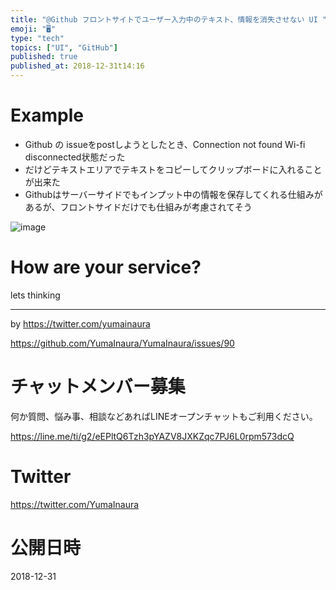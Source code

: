 ```yaml
---
title: "@Github フロントサイトでユーザー入力中のテキスト、情報を消失させない UI "
emoji: "🖥"
type: "tech"
topics: ["UI", "GitHub"]
published: true
published_at: 2018-12-31t14:16
---
```


# Example

- Github の issueをpostしようとしたとき、Connection not found Wi-fi disconnected状態だった
- だけどテキストエリアでテキストをコピーしてクリップボードに入れることが出来た
- Githubはサーバーサイドでもインプット中の情報を保存してくれる仕組みがあるが、フロントサイドだけでも仕組みが考慮されてそう

![image](https://user-images.githubusercontent.com/13635059/50554867-f2bd4a80-0d05-11e9-8f63-c1ee09585981.png)

# How are your service?

lets thinking

---

by https://twitter.com/yumainaura

https://github.com/YumaInaura/YumaInaura/issues/90








<!-- Update From Qiita API -->

# チャットメンバー募集


何か質問、悩み事、相談などあればLINEオープンチャットもご利用ください。

https://line.me/ti/g2/eEPltQ6Tzh3pYAZV8JXKZqc7PJ6L0rpm573dcQ





# Twitter


https://twitter.com/YumaInaura


<!-- Update From Qiita API -->



# 公開日時

2018-12-31
